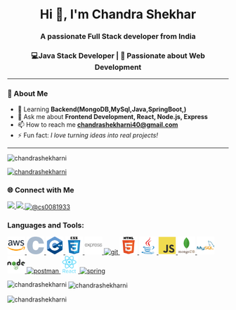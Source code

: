 <h1 align="center">Hi 👋, I'm Chandra Shekhar</h1>
<h3 align="center">A passionate Full Stack developer from India</h3>
<h3 align="center">💻Java Stack Developer | 🚀 Passionate about Web Development</h3>

---

### 🌟 About Me
- 🌱 Learning **Backend(MongoDB,MySql,Java,SpringBoot,)**  
- 💬 Ask me about **Frontend Development, React, Node.js, Express**  
- 📫 How to reach me **chandrashekharni40@gmail.com** 
- ⚡ Fun fact: *I love turning ideas into real projects!*  

---

<p align="left"> <img src="https://komarev.com/ghpvc/?username=chandrashekharni&label=Profile%20views&color=0e75b6&style=flat" alt="chandrashekharni" /> </p>

<p align="left"> <a href="https://github.com/ryo-ma/github-profile-trophy"><img src="https://github-profile-trophy.vercel.app/?username=chandrashekharni" alt="chandrashekharni" /></a> </p>


### 🌐 Connect with Me
<p align="left">
  <a href="https://www.linkedin.com/in/chandrashekhar22" target="blank">
    <img src="https://img.shields.io/badge/LinkedIn-blue?logo=linkedin&logoColor=white" />
  </a>
  <a href="cs0081933@gmail.com">
    <img src="https://img.shields.io/badge/Email-red?logo=gmail&logoColor=white" />
  </a>
<a href="https://www.hackerrank.com/profile/cs0081933" target="blank"><img align="center" src="https://raw.githubusercontent.com/rahuldkjain/github-profile-readme-generator/master/src/images/icons/Social/hackerrank.svg" alt="@cs0081933" height="30" width="40" /></a>
</p>

<h3 align="left">Languages and Tools:</h3>
<p align="left"> <a href="https://aws.amazon.com" target="_blank" rel="noreferrer"> <img src="https://raw.githubusercontent.com/devicons/devicon/master/icons/amazonwebservices/amazonwebservices-original-wordmark.svg" alt="aws" width="40" height="40"/> </a> <a href="https://www.cprogramming.com/" target="_blank" rel="noreferrer"> <img src="https://raw.githubusercontent.com/devicons/devicon/master/icons/c/c-original.svg" alt="c" width="40" height="40"/> </a> <a href="https://www.w3schools.com/cpp/" target="_blank" rel="noreferrer"> <img src="https://raw.githubusercontent.com/devicons/devicon/master/icons/cplusplus/cplusplus-original.svg" alt="cplusplus" width="40" height="40"/> </a> <a href="https://www.w3schools.com/css/" target="_blank" rel="noreferrer"> <img src="https://raw.githubusercontent.com/devicons/devicon/master/icons/css3/css3-original-wordmark.svg" alt="css3" width="40" height="40"/> </a> <a href="https://expressjs.com" target="_blank" rel="noreferrer"> <img src="https://raw.githubusercontent.com/devicons/devicon/master/icons/express/express-original-wordmark.svg" alt="express" width="40" height="40"/> </a> <a href="https://git-scm.com/" target="_blank" rel="noreferrer"> <img src="https://www.vectorlogo.zone/logos/git-scm/git-scm-icon.svg" alt="git" width="40" height="40"/> </a> <a href="https://www.w3.org/html/" target="_blank" rel="noreferrer"> <img src="https://raw.githubusercontent.com/devicons/devicon/master/icons/html5/html5-original-wordmark.svg" alt="html5" width="40" height="40"/> </a> <a href="https://www.java.com" target="_blank" rel="noreferrer"> <img src="https://raw.githubusercontent.com/devicons/devicon/master/icons/java/java-original.svg" alt="java" width="40" height="40"/> </a> <a href="https://developer.mozilla.org/en-US/docs/Web/JavaScript" target="_blank" rel="noreferrer"> <img src="https://raw.githubusercontent.com/devicons/devicon/master/icons/javascript/javascript-original.svg" alt="javascript" width="40" height="40"/> </a> <a href="https://www.mongodb.com/" target="_blank" rel="noreferrer"> <img src="https://raw.githubusercontent.com/devicons/devicon/master/icons/mongodb/mongodb-original-wordmark.svg" alt="mongodb" width="40" height="40"/> </a> <a href="https://www.mysql.com/" target="_blank" rel="noreferrer"> <img src="https://raw.githubusercontent.com/devicons/devicon/master/icons/mysql/mysql-original-wordmark.svg" alt="mysql" width="40" height="40"/> </a> <a href="https://nodejs.org" target="_blank" rel="noreferrer"> <img src="https://raw.githubusercontent.com/devicons/devicon/master/icons/nodejs/nodejs-original-wordmark.svg" alt="nodejs" width="40" height="40"/> </a> <a href="https://postman.com" target="_blank" rel="noreferrer"> <img src="https://www.vectorlogo.zone/logos/getpostman/getpostman-icon.svg" alt="postman" width="40" height="40"/> </a> <a href="https://reactjs.org/" target="_blank" rel="noreferrer"> <img src="https://raw.githubusercontent.com/devicons/devicon/master/icons/react/react-original-wordmark.svg" alt="react" width="40" height="40"/> </a> <a href="https://spring.io/" target="_blank" rel="noreferrer"> <img src="https://www.vectorlogo.zone/logos/springio/springio-icon.svg" alt="spring" width="40" height="40"/> </a> </p>

<p><img align="left" src="https://github-readme-stats.vercel.app/api/top-langs?username=chandrashekharni&show_icons=true&locale=en&layout=compact" alt="chandrashekharni" /></p>

<p>&nbsp;<img align="center" src="https://github-readme-stats.vercel.app/api?username=chandrashekharni&show_icons=true&locale=en" alt="chandrashekharni" /></p>

<p><img align="center" src="https://github-readme-streak-stats.herokuapp.com/?user=chandrashekharni&" alt="chandrashekharni" /></p>
